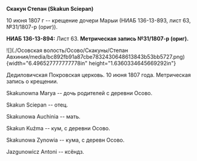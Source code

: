 **Скакун Степан (Skakun Sciepan)**

10 июня 1807 г -- крещение дочери Марыи (НИАБ 136-13-893, лист 63,
№31/1807-р (ориг)).

**НИАБ 136-13-894:** Лист 63. **Метрическая запись №31/1807-р (ориг).**

![](./Осовская волость/Осово/Скакуны/Степан Авхиния/media/bc892fb91a87cbe7832430648613843b53bb5727.png){width="6.496527777777778in"
height="1.6360334645669292in"}

Дедиловичская Покровская церковь. 10 июня 1807 года. Метрическая запись
о крещении.

Skakunowna Marya -- дочь родителей с деревни Осовo.

Skakun Sciepan -- отец.

Skakunowa Auchinia -- мать.

Skakun Kuźma -- кум, с деревни Осовo.

Skakunowa Zynowia -- кума, с деревн Осовo.

Jazgunowicz Antoni -- ксёндз.
